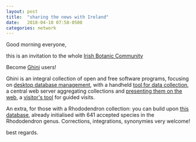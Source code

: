 ```yaml
---
layout: post
title:  "sharing the news with Ireland"
date:   2018-04-10 07:58-0500
categories: network
---
```


Good morning everyone,

this is an invitation to the whole [Irish Botanic
Community](http://facebook.com/groups/1096248437134000/)

Become [Ghini](http://ghini.github.io/) users!

Ghini is an integral collection of open and free software programs, focusing
on [desktop database management](http://ghini.readthedocs.io/), with a
handheld [tool for data
collection](https://play.google.com/store/apps/details?id=me.ghini.pocket),
a central web server aggregating collections and [presenting them on the
web](http://gardens.ghini.me/), a [visitor's
tool](https://play.google.com/store/apps/details?id=me.ghini.tour) for
guided visits.

An extra, for those with a Rhododendron collection: you can build upon [this
database](http://www.ghini.me/rhododendra.db), already initialised with 641
accepted species in the Rhododendron genus.  Corrections, integrations,
synonymies very welcome!

best regards.
